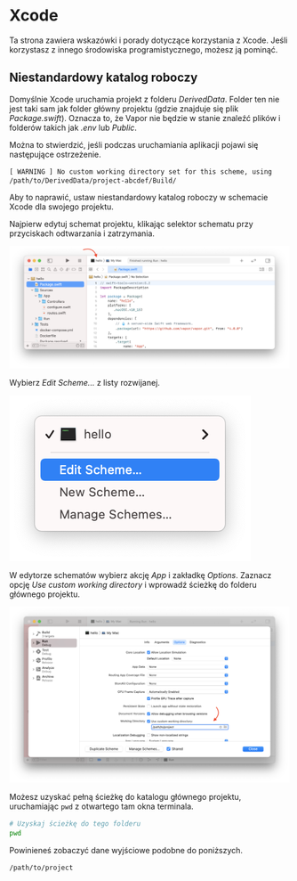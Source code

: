 # Xcode

Ta strona zawiera wskazówki i porady dotyczące korzystania z Xcode. Jeśli korzystasz z innego środowiska programistycznego, możesz ją pominąć.

## Niestandardowy katalog roboczy

Domyślnie Xcode uruchamia projekt z folderu _DerivedData_. Folder ten nie jest taki sam jak folder główny projektu (gdzie znajduje się plik _Package.swift_). Oznacza to, że Vapor nie będzie w stanie znaleźć plików i folderów takich jak _.env_ lub _Public_.

Można to stwierdzić, jeśli podczas uruchamiania aplikacji pojawi się następujące ostrzeżenie. 

```fish
[ WARNING ] No custom working directory set for this scheme, using /path/to/DerivedData/project-abcdef/Build/
```

Aby to naprawić, ustaw niestandardowy katalog roboczy w schemacie Xcode dla swojego projektu. 

Najpierw edytuj schemat projektu, klikając selektor schematu przy przyciskach odtwarzania i zatrzymania. 

![Xcode Scheme Area](../images/xcode-scheme-area.png)

Wybierz _Edit Scheme..._ z listy rozwijanej.

![Xcode Scheme Menu](../images/xcode-scheme-menu.png)

W edytorze schematów wybierz akcję _App_ i zakładkę _Options_. Zaznacz opcję _Use custom working directory_ i wprowadź ścieżkę do folderu głównego projektu.

![Xcode Scheme Options](../images/xcode-scheme-options.png)

Możesz uzyskać pełną ścieżkę do katalogu głównego projektu, uruchamiając `pwd` z otwartego tam okna terminala.

```sh
# Uzyskaj ścieżkę do tego folderu
pwd
```

Powinieneś zobaczyć dane wyjściowe podobne do poniższych.

```
/path/to/project
```